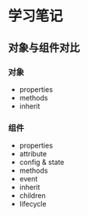 # 学习笔记

## 对象与组件对比

### 对象

* properties
* methods
* inherit

### 组件

* properties
* attribute
* config & state
* methods
* event
* inherit
* children
* lifecycle
